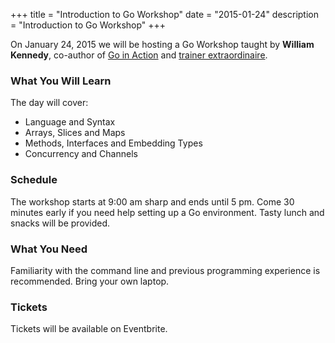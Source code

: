 +++
title = "Introduction to Go Workshop"
date = "2015-01-24"
description = "Introduction to Go Workshop"
+++

On January 24, 2015 we will be hosting a Go Workshop taught by **William Kennedy**, co-author of [Go in Action](http://manning.com/ketelsen/) and [trainer extraordinaire](http://www.ardanlabs.com/). 

### What You Will Learn

The day will cover:

* Language and Syntax
* Arrays, Slices and Maps
* Methods, Interfaces and Embedding Types
* Concurrency and Channels

### Schedule

The workshop starts at 9:00 am sharp and ends until 5 pm. Come 30 minutes early if you need help setting up a Go environment. Tasty lunch and snacks will be provided.

### What You Need

Familiarity with the command line and previous programming experience is recommended. Bring your own laptop.

### Tickets

Tickets will be available on Eventbrite.


[plus]: https://plus.google.com/events/cc7og2dmu7ccqak7kkfsmus3pgc?authkey=CJeJ1rjv2JezpAE

[goinggo]: http://www.goinggo.net/

